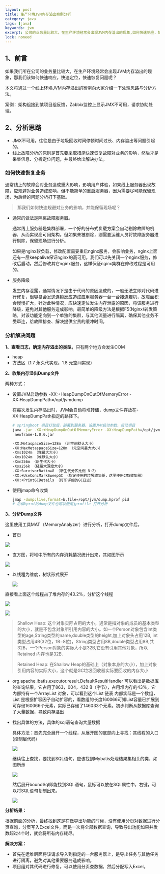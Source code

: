 ```yaml
---
layout: post
title: 生产环境JVM内存溢出案例分析
category: java
tags: [java]
keywords: jvm
excerpt: 公司的业务量比较大，在生产环境经常会出现JVM内存溢出的现象,如何快速响应，快速定位，快速恢复业务
lock: noneed
---
```


## 1、前言

如果我们所在公司的业务量比较大，在生产环境经常会出现JVM内存溢出的现象，那我们该如何快速响应，快速定位，快速恢复问题呢？

本文将通过一个线上环境JVM内存溢出的案例向大家介绍一下处理思路与分析方法。

案例：架构组接到某项目组反馈，Zabbix监控上显示JMX不可用，请求协助处理。

## 2、分析思路

- JMX不可用，往往是由于垃圾回收时间停顿时间过长、内存溢出等问题引起的。
- 线上故障分析的原则是首先要采取措施快速恢复故障对业务的影响，然后才是采集信息、分析定位问题，并最终给出解决办法。

### 如何快速恢复业务

通常线上的故障会对业务造成重大影响，影响用户体验，如果线上服务器出现故障，应规避对业务造成影响，但不能简单的重启服务器，因为需要尽可能保留现场，为后续的问题分析打下基础。

> 那我们如何快速规避对业务的影响，并能保留现场呢？

- 通常的做法是隔离故障服务器。

  通常线上服务器是集群部署，一个好的分布式负载方案会自动剔除故障的机器，从而实现高可用架构，但如果未被剔除，则需要运维人员将故障服务器进行剔除，保留现场进行分析。

  如果是nginx软负载，修改配置需要重启nginx服务，会影响业务，nginx上面还有一层keepalive保证nginx的高可用，我们可以先关闭一个nginx服务，修改后启动，然后修改其它nginx服务，这样保证nginx集群在修改过程是可用的。

- 服务降级

  发生内存泄露，通常情况下是由于代码的原因造成的，一般无法立即对代码进行修复，很容易会发送连锁反应造成应用服务器一台一台接连宕机，故障面积会慢慢扩大，针对此种情况，应快速定位发生内存泄露的原因，将该服务进行降级，避免对其他服务造成影响。最简单的降级方法是根据F5(Nginx)转发策略，对该功能定向到一个单独的集群，与其他流量进行隔离，确保其他业务不受牵连，给故障排查、解决提供宝贵的缓冲时间。

### 分析解决问题

**1、查看日志，确定内存溢出的类型**，只有两个地方会发生OOM

- heap
- 方法区（1.7 永久代实现，1.8 元空间实现）

**2、收集内存溢出Dump文件**

两种方式：

- 设置JVM启动参数 -XX:+HeapDumpOnOutOfMemoryError -XX:HeapDumpPath=/opt/jvmdump

  在每次发生内存溢出时，JVM会自动将堆转储，dump文件存放在-XX:HeapDumpPath指定的路径下。

  ```sh
  # springboot 项目打包后，部署到服务器，设置JVM启动参数，启动项目
  java -jar -XX:+HeapDumpOnOutOfMemoryError -XX:HeapDumpPath=/opt/jvmdump -XX:MetaspaceSize=128m -XX:MaxMetaspaceSize=128m -Xms1024m -Xmx1024m -Xmn256m -Xss256k -XX:SurvivorRatio=8 -XX:+UseConcMarkSweepGC 
   newframe-1.0.0.jar
  
  -XX:MetaspaceSize=128m （元空间默认大小）
  -XX:MaxMetaspaceSize=128m （元空间最大大小）
  -Xms1024m （堆最大大小）
  -Xmx1024m （堆默认大小）
  -Xmn256m （新生代大小）
  -Xss256k （棧最大深度大小）
  -XX:SurvivorRatio=8 （新生代分区比例 8:2）
  -XX:+UseConcMarkSweepGC （指定使用的垃圾收集器，这里使用CMS收集器）
  -XX:+PrintGCDetails （打印详细的GC日志）
  ```

- 使用jmap命令收集 

  ```sh
  jmap -dump:live,format=b,file=/opt/jvm/dump.hprof pid
  # 后缀hprof的dump文件也可以使用jprofile 打开分析
  ```

  

**3、分析Dump文件**

这里使用工具MAT（MemoryAnalyzer）进行分析，打开dump文件后，

- 首页

![](\assets\images\2020\java\jvm-oom-mat.jpg)

- 直方图，将堆中所有的内存消耗情况统计出来，其如图所示

![](\assets\images\2020\java\jvm-oom-mat2.png)

- 以线程为维度，树状形式展开

  ![](\assets\images\2020\java\jvm-oom-mat3.jpg)

直接看上面这个线程占了堆内存的43.2%，分析这个线程

![](\assets\images\2020\java\jvm-oom-mat4.jpg)

![](\assets\images\2020\java\jvm-oom-mat5.png)

> Shallow Heap: 这个对象实际占用的大小，通常是指对象的成员的基本类型的大小，就是不包含对象所引用内容的大小。如一个Person对象包含int类型的age,String类型的name,double类型的height,加上对象头占用12B, int类型占用4B(32位，1B=8位)，String类型占用8B,double类型占用8B,共32B，一个Person对象的实际大小是32B,它没有引用其他对象，所以Retained 内存也是32B.
>
> Retained Heap:  在Shallow Heap的基础上（对象本身的大小），加上对象引用内容的实际大小，这个就是GC垃圾回收器实际要回收的内存大小

- org.apache.ibatis.executor.result.DefaultResultHandler 可以看出是数据库的查询结果，它占用了863，004，432 B（字节），占用堆内存的43%，它内部持有一个ArrayList 对象，可以看到这个List 链表 内部实际是一个数组，List 是根据扩容因子自动扩容的，看数组的长度160066可知List容量已扩展到可存储160066个元素，实际已存储了146033个元素。初步判断从数据库查询了大量数据，导致内存溢出

- 找出具体的方法，具体的sql语句查询大量数据

  具体方法：首先完全展开一个线程，从展开图的底部向上寻找：其线程的入口(控制层代码)

  ![](\assets\images\2020\java\jvm-oom-mat5.jpg)

  继续往上查找，要找到SQL语句，应该找到Mybatis处理结果集相关的类，如图所示

  ![](\assets\images\2020\java\jvm-oom-mat6.jpg)

  然后展开boundSql即能找到SQL语句，鼠标可以放在SQL属性中，右键，可以将SQL语句复制出来。

  ![](\assets\images\2020\java\jvm-oom-mat7.jpg)

**分析结果：**

根据前面的分析，最终找到这是在做导出功能的时候，没有使用分页对数据进行分页查询，分页写入Excel文件，而是一次将全部数据查询，导致导出功能如果并发数超过4个时，就会将所有内存耗尽。

**解决方案：**

- 首先在运维层面将该请求导入到指定的一台服务器上，是导出任务与其他任务进行隔离，避免对其他重要服务造成影响。
- 项目组对其代码进行修复，可以使用分页查数据，然后分配写入Excel。
